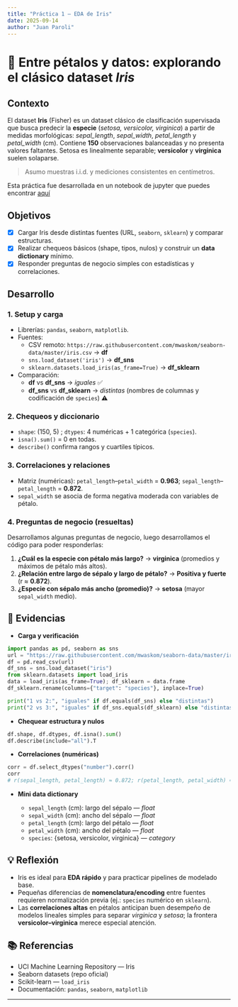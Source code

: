 ```yaml
---
title: "Práctica 1 — EDA de Iris"
date: 2025-09-14
author: "Juan Paroli"
---
```


<div id="show-toc"></div>

# 🌸 Entre pétalos y datos: explorando el clásico dataset *Iris*

## Contexto

El dataset **Iris** (Fisher) es un dataset clásico de clasificación supervisada que busca predecir la **especie** (*setosa, versicolor, virginica*) a partir de medidas morfológicas: *sepal_length*, *sepal_width*, *petal_length* y *petal_width* (cm). Contiene **150** observaciones balanceadas y no presenta valores faltantes. Setosa es linealmente separable; **versicolor** y **virginica** suelen solaparse.

> Asumo muestras i.i.d. y mediciones consistentes en centímetros.

Esta práctica fue desarrollada en un notebook de jupyter que puedes encontrar [aquí](../ut1-iris-data/iris-eda.ipynb)

## Objetivos

- [x] Cargar Iris desde distintas fuentes (URL, `seaborn`, `sklearn`) y comparar estructuras.
- [x] Realizar chequeos básicos (shape, tipos, nulos) y construir un **data dictionary** mínimo.
- [x] Responder preguntas de negocio simples con estadísticas y correlaciones.

## Desarrollo

### 1. Setup y carga
- Librerías: `pandas`, `seaborn`, `matplotlib`.
- Fuentes:
  - CSV remoto: `https://raw.githubusercontent.com/mwaskom/seaborn-data/master/iris.csv` → **df**
  - `sns.load_dataset('iris')` → **df_sns**
  - `sklearn.datasets.load_iris(as_frame=True)` → **df_sklearn**
- Comparación:
  - **df** vs **df_sns** → *iguales* ✅
  - **df_sns** vs **df_sklearn** → *distintas* (nombres de columnas y codificación de `species`) ⚠️

### 2. Chequeos y diccionario

- `shape`: (150, 5) ; `dtypes`: 4 numéricas + 1 categórica (`species`).
- `isna().sum()` = 0 en todas.
- `describe()` confirma rangos y cuartiles típicos.

### 3. Correlaciones y relaciones

- Matriz (numéricas): `petal_length`–`petal_width` = **0.963**; `sepal_length`–`petal_length` = **0.872**.
- `sepal_width` se asocia de forma negativa moderada con variables de pétalo.

### 4. Preguntas de negocio (resueltas)

Desarrollamos algunas preguntas de negocio, luego desarrollamos el código para poder responderlas:

1. **¿Cuál es la especie con pétalo más largo?** → **virginica** (promedios y máximos de pétalo más altos).
2. **¿Relación entre largo de sépalo y largo de pétalo?** → **Positiva y fuerte** (r ≈ **0.872**).
3. **¿Especie con sépalo más ancho (promedio)?** → **setosa** (mayor `sepal_width` medio).

## 📁 Evidencias

- **Carga y verificación**
```python
import pandas as pd, seaborn as sns
url = "https://raw.githubusercontent.com/mwaskom/seaborn-data/master/iris.csv"
df = pd.read_csv(url)
df_sns = sns.load_dataset("iris")
from sklearn.datasets import load_iris
data = load_iris(as_frame=True); df_sklearn = data.frame
df_sklearn.rename(columns={"target": "species"}, inplace=True)

print("1 vs 2:", "iguales" if df.equals(df_sns) else "distintas")
print("2 vs 3:", "iguales" if df_sns.equals(df_sklearn) else "distintas")
```
- **Chequear estructura y nulos**
```python
df.shape, df.dtypes, df.isna().sum()
df.describe(include="all").T
```
- **Correlaciones (numéricas)**
```python
corr = df.select_dtypes("number").corr()
corr
# r(sepal_length, petal_length) ≈ 0.872; r(petal_length, petal_width) ≈ 0.963
```
- **Mini data dictionary**

  - `sepal_length` (cm): largo del sépalo — *float*
  - `sepal_width` (cm): ancho del sépalo — *float*
  - `petal_length` (cm): largo del pétalo — *float*
  - `petal_width` (cm): ancho del pétalo — *float*
  - `species`: {setosa, versicolor, virginica} — *category*

## 💡 Reflexión

- Iris es ideal para **EDA rápido** y para practicar pipelines de modelado base.
- Pequeñas diferencias de **nomenclatura/encoding** entre fuentes requieren normalización previa (ej.: `species` numérico en `sklearn`).
- Las **correlaciones altas** en pétalos anticipan buen desempeño de modelos lineales simples para separar *virginica* y *setosa*; la frontera **versicolor–virginica** merece especial atención.

## 📚 Referencias
- UCI Machine Learning Repository — Iris
- Seaborn datasets (repo oficial)
- Scikit-learn — `load_iris`
- Documentación: `pandas`, `seaborn`, `matplotlib`

---
